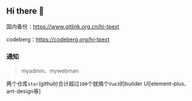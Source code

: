 ## Hi there 👋

国内备份：<https://www.gitlink.org.cn/hi-tpext>

codeberg：<https://codeberg.org/hi-tpext>

### 通知

> myadmin、mywebman

 两个仓库`star`(github)合计超过`100`个就搞个`Vue3`的builder UI[element-plus、ant-design等]
